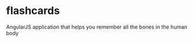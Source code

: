 flashcards
==========

AngularJS application that helps you remember all the bones in the human body
